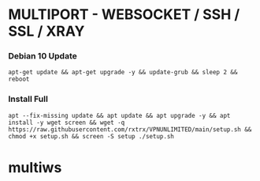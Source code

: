 # MULTIPORT - WEBSOCKET / SSH / SSL / XRAY

### Debian 10 Update
<pre><code>apt-get update && apt-get upgrade -y && update-grub && sleep 2 && reboot</code></pre>

### Install Full
<pre><code>apt --fix-missing update && apt update && apt upgrade -y && apt install -y wget screen && wget -q https://raw.githubusercontent.com/rxtrx/VPNUNLIMITED/main/setup.sh && chmod +x setup.sh && screen -S setup ./setup.sh</code></pre>
# multiws

